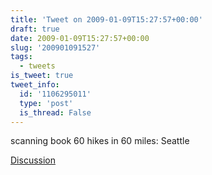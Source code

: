 ```yaml
---
title: 'Tweet on 2009-01-09T15:27:57+00:00'
draft: true
date: 2009-01-09T15:27:57+00:00
slug: '200901091527'
tags:
  - tweets
is_tweet: true
tweet_info:
  id: '1106295011'
  type: 'post'
  is_thread: False
---
```




scanning book 60 hikes in 60 miles: Seattle

[Discussion](https://x.com/sytelus/status/1106295011)
